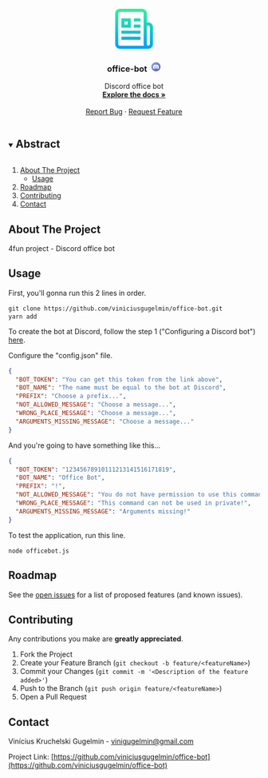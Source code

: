 <p align="center">
  <a href="https://github.com/viniciusgugelmin/office-bot">
    <img src="info/readme.png" alt="readme-logo" width="80" height="80">
  </a>

  <h3 align="center">
    office-bot&nbsp
    <img src="info/discord-logo.png" alt="discord-logo" width="20" height="20">
  </h3>
  <p align="center">
    Discord office bot
    <br />
    <a href="https://github.com/viniciusgugelmin/office-bot"><strong>Explore the docs »</strong></a>
    <br />
    <br />
    <!--
    <a href="https://github.com/viniciusgugelmin/office-bot">View Demo</a>
    ·
    -->
    <a href="https://github.com/viniciusgugelmin/office-bot/issues">Report Bug</a>
    ·
    <a href="https://github.com/viniciusgugelmin/office-bot/issues">Request Feature</a>
  </p>
</p>


<details open="open">
  <summary><h2 style="display: inline-block">Abstract</h2></summary>
  <ol>
    <li>
      <a href="#about-the-project">About The Project</a>
      <ul><li><a href="#usage">Usage</a></li></ul>
    </li>
    <li><a href="#roadmap">Roadmap</a></li>
    <li><a href="#contributing">Contributing</a></li>
    <li><a href="#contact">Contact</a></li>
  </ol>
</details>



## About The Project

4fun project - Discord office bot


## Usage

First, you'll gonna run this 2 lines in order.
```
git clone https://github.com/viniciusgugelmin/office-bot.git
yarn add
```

To create the bot at Discord, follow the step 1 ("Configuring a Discord bot") [here](https://www.digitalocean.com/community/tutorials/how-to-build-a-discord-bot-with-node-js-pt).

Configure the "config.json" file.
```json
{
  "BOT_TOKEN": "You can get this token from the link above",
  "BOT_NAME": "The name must be equal to the bot at Discord",
  "PREFIX": "Choose a prefix...",
  "NOT_ALLOWED_MESSAGE": "Choose a message...",
  "WRONG_PLACE_MESSAGE": "Choose a message...",
  "ARGUMENTS_MISSING_MESSAGE": "Choose a message..."
}
```
And you're going to have something like this...
```json
{
  "BOT_TOKEN": "12345678910111213141516171819",
  "BOT_NAME": "Office Bot",
  "PREFIX": "!",
  "NOT_ALLOWED_MESSAGE": "You do not have permission to use this command!",
  "WRONG_PLACE_MESSAGE": "This command can not be used in private!",
  "ARGUMENTS_MISSING_MESSAGE": "Arguments missing!"
}
```

To test the application, run this line.
```
node officebot.js
```


## Roadmap

See the [open issues](https://github.com/viniciusgugelmin/office-bot/issues) for a list of proposed features (and known issues).



## Contributing

Any contributions you make are **greatly appreciated**.

1. Fork the Project
2. Create your Feature Branch (`git checkout -b feature/<featureName>`)
3. Commit your Changes (`git commit -m '<Description of the feature added>'`)
4. Push to the Branch (`git push origin feature/<featureName>`)
5. Open a Pull Request



## Contact

Vinícius Kruchelski Gugelmin - vinigugelmin@gmail.com

Project Link: [https://github.com/viniciusgugelmin/office-bot](https://github.com/viniciusgugelmin/office-bot)
